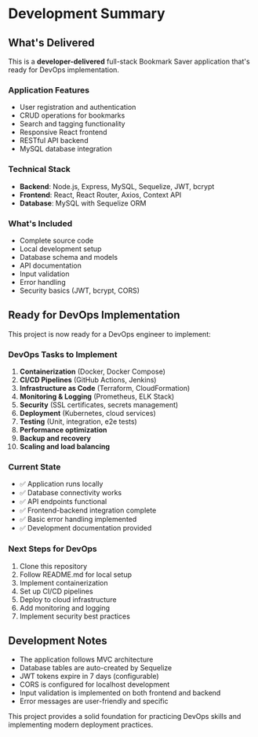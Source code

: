 # Development Summary

## What's Delivered

This is a **developer-delivered** full-stack Bookmark Saver application that's ready for DevOps implementation.

### Application Features
- User registration and authentication
- CRUD operations for bookmarks
- Search and tagging functionality
- Responsive React frontend
- RESTful API backend
- MySQL database integration

### Technical Stack
- **Backend**: Node.js, Express, MySQL, Sequelize, JWT, bcrypt
- **Frontend**: React, React Router, Axios, Context API
- **Database**: MySQL with Sequelize ORM

### What's Included
- Complete source code
- Local development setup
- Database schema and models
- API documentation
- Input validation
- Error handling
- Security basics (JWT, bcrypt, CORS)

## Ready for DevOps Implementation

This project is now ready for a DevOps engineer to implement:

### DevOps Tasks to Implement
1. **Containerization** (Docker, Docker Compose)
2. **CI/CD Pipelines** (GitHub Actions, Jenkins)
3. **Infrastructure as Code** (Terraform, CloudFormation)
4. **Monitoring & Logging** (Prometheus, ELK Stack)
5. **Security** (SSL certificates, secrets management)
6. **Deployment** (Kubernetes, cloud services)
7. **Testing** (Unit, integration, e2e tests)
8. **Performance optimization**
9. **Backup and recovery**
10. **Scaling and load balancing**

### Current State
- ✅ Application runs locally
- ✅ Database connectivity works
- ✅ API endpoints functional
- ✅ Frontend-backend integration complete
- ✅ Basic error handling implemented
- ✅ Development documentation provided

### Next Steps for DevOps
1. Clone this repository
2. Follow README.md for local setup
3. Implement containerization
4. Set up CI/CD pipelines
5. Deploy to cloud infrastructure
6. Add monitoring and logging
7. Implement security best practices

## Development Notes

- The application follows MVC architecture
- Database tables are auto-created by Sequelize
- JWT tokens expire in 7 days (configurable)
- CORS is configured for localhost development
- Input validation is implemented on both frontend and backend
- Error messages are user-friendly and specific

This project provides a solid foundation for practicing DevOps skills and implementing modern deployment practices.
